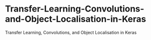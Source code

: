 # Transfer-Learning-Convolutions-and-Object-Localisation-in-Keras
Transfer Learning, Convolutions, and Object Localisation in Keras
